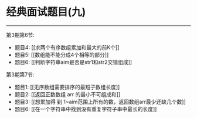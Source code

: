 # 经典面试题目(九)



---

第3期第6节:
- 题目4: [[求两个有序数组累加和最大的前K个]]
- 题目5: [[数组能不能分成4个相等的部分]]
- 题目6: [[判断字符串aim是否是str1和str2交错组成]]

第3期第7节:
- 题目1: [[无序数组需要排序的最短子数组长度]]
- 题目2: [[返回正数数组 arr 的最小不可组成和]]
- 题目3: [[想累加得 到 1~aim范围上所有的数，返回数组arr最少还缺几个数]]
- 题目6: [[在一个字符串中找到没有重复字符子串中最长的长度]]